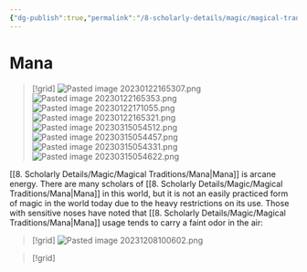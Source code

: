 ```yaml
---
{"dg-publish":true,"permalink":"/8-scholarly-details/magic/magical-traditions/mana/","noteIcon":""}
---
```


# Mana

>[!grid]
>![Pasted image 20230122165307.png](/img/user/x.%20Assets/Attachments/Pasted%20image%2020230122165307.png)
>![Pasted image 20230122165353.png](/img/user/x.%20Assets/Attachments/Pasted%20image%2020230122165353.png)
>![Pasted image 20230122171055.png](/img/user/x.%20Assets/Attachments/Pasted%20image%2020230122171055.png)
>![Pasted image 20230122165321.png](/img/user/x.%20Assets/Attachments/Pasted%20image%2020230122165321.png)
>![Pasted image 20230315054512.png](/img/user/x.%20Assets/Attachments/Pasted%20image%2020230315054512.png)
>![Pasted image 20230315054457.png](/img/user/x.%20Assets/Attachments/Pasted%20image%2020230315054457.png)
>![Pasted image 20230315054331.png](/img/user/x.%20Assets/Attachments/Pasted%20image%2020230315054331.png)
>![Pasted image 20230315054622.png](/img/user/x.%20Assets/Attachments/Pasted%20image%2020230315054622.png)

[[8. Scholarly Details/Magic/Magical Traditions/Mana\|Mana]] is arcane energy. There are many scholars of [[8. Scholarly Details/Magic/Magical Traditions/Mana\|Mana]] in this world, but it is not an easily practiced form of magic in the world today due to the heavy restrictions on its use. Those with sensitive noses have noted that [[8. Scholarly Details/Magic/Magical Traditions/Mana\|Mana]] usage tends to carry a faint odor in the air:

>[!grid]
>![Pasted image 20231208100602.png](/img/user/x.%20Assets/Attachments/Pasted%20image%2020231208100602.png)


>[!grid]
